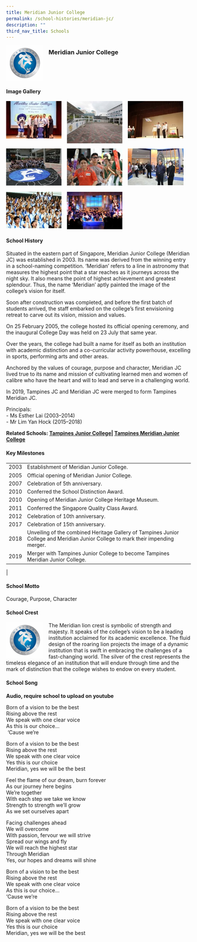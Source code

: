 ```yaml
---
title: Meridian Junior College
permalink: /school-histories/meridian-jc/
description: ""
third_nav_title: Schools
---
```

<img src="/images/meridianjc1.png" style="width:20%;margin-right:15px;" align = "left">

### **Meridian Junior College**

<br clear="left">

#### **Image Gallery**

<p><a href="https://d1yxymztqoj7qn.amplifyapp.com/images/meridianjc2.jpg">  
<img src="/images/meridianjc2.jpg" style="width:30%;margin-right:15px;" align = "left">
</a></p>

<p><a href="https://d1yxymztqoj7qn.amplifyapp.com/images/meridianjc3.jpg">  
<img src="/images/meridianjc3.jpg" style="width:30%;margin-right:15px;" align = "left">
</a></p>

<p><a href="https://d1yxymztqoj7qn.amplifyapp.com/images/meridianjc4.jpg">  
<img src="/images/meridianjc4.jpg" style="width:30%;margin-right:15px;" align = "left">
</a></p>

<br clear="left">

<p><a href="https://d1yxymztqoj7qn.amplifyapp.com/images/meridianjc5.jpg">  
<img src="/images/meridianjc5.jpg" style="width:30%;margin-right:15px;" align = "left">
</a></p>

<p><a href="https://d1yxymztqoj7qn.amplifyapp.com/images/meridianjc6.jpg">  
<img src="/images/meridianjc6.jpg" style="width:30%;margin-right:15px;" align = "left">
</a></p>

<p><a href="https://d1yxymztqoj7qn.amplifyapp.com/images/meridianjc7.jpg">  
<img src="/images/meridianjc7.jpg" style="width:30%;margin-right:15px;" align = "left">
</a></p>

<br clear="left">

<p><a href="https://d1yxymztqoj7qn.amplifyapp.com/images/meridianjc8.jpg">  
<img src="/images/meridianjc8.jpg" style="width:30%;margin-right:15px;" align = "left">
</a></p>

<p><a href="https://d1yxymztqoj7qn.amplifyapp.com/images/meridianjc9.jpg">  
<img src="/images/meridianjc9.jpg" style="width:30%;margin-right:15px;" align = "left">
</a></p>

<br clear="left">

#### **School History**
Situated in the eastern part of Singapore, Meridian Junior College (Meridian JC) was established in 2003. Its name was derived from the winning entry in a school-naming competition. ‘Meridian’ refers to a line in astronomy that measures the highest point that a star reaches as it journeys across the night sky. It also means the point of highest achievement and greatest splendour. Thus, the name ‘Meridian’ aptly painted the image of the college’s vision for itself.

Soon after construction was completed, and before the first batch of students arrived, the staff embarked on the college’s first envisioning retreat to carve out its vision, mission and values.

On 25 February 2005, the college hosted its official opening ceremony, and the inaugural College Day was held on 23 July that same year.

Over the years, the college had built a name for itself as both an institution with academic distinction and a co-curricular activity powerhouse, excelling in sports, performing arts and other areas.

Anchored by the values of courage, purpose and character, Meridian JC lived true to its name and mission of cultivating learned men and women of calibre who have the heart and will to lead and serve in a challenging world.

In 2019, Tampines JC and Meridian JC were merged to form Tampines Meridian JC.

Principals:<br>
\- Ms Esther Lai (2003–2014)<br>
\- Mr Lim Yan Hock (2015–2018)

**Related Schools: [Tampines Junior College](https://d1yxymztqoj7qn.amplifyapp.com/school-histories/tampines-jc/)| [Tampines Meridian Junior College](https://d1yxymztqoj7qn.amplifyapp.com/school-histories/tampines-meridian-jc/)**

#### **Key Milestones**

|  |  |
|:---:|---|
| 2003 | Establishment of Meridian Junior College. |
| 2005 | Official opening of Meridian Junior College. |
| 2007 | Celebration of 5th anniversary. |
| 2010 | Conferred the School Distinction Award. |
| 2010 | Opening of Meridian Junior College Heritage Museum. |
| 2011 | Conferred the Singapore Quality Class Award. |
| 2012 | Celebration of 10th anniversary. |
| 2017 | Celebration of 15th anniversary. |
| 2018 | Unveiling of the combined Heritage Gallery of Tampines Junior College and Meridian Junior College to mark their impending merger. |
| 2019 | Merger with Tampines Junior College to become Tampines Meridian Junior College. |
|

#### **School Motto**
Courage, Purpose, Character

#### **School Crest**
<img src="/images/meridianjc1.png" style="width:20%;margin-right:15px;" align = "left">

The Meridian lion crest is symbolic of strength and majesty. It speaks of the college’s vision to be a leading institution acclaimed for its academic excellence. The fluid design of the roaring lion projects the image of a dynamic institution that is swift in embracing the challenges of a fast-changing world. The silver of the crest represents the timeless elegance of an institution that will endure through time and the mark of distinction that the college wishes to endow on every student.

#### **School Song**
**Audio, require school to upload on youtube**

Born of a vision to be the best<br>
Rising above the rest<br>
We speak with one clear voice<br>
As this is our choice…<br>
 ‘Cause we’re

Born of a vision to be the best<br>
Rising above the rest<br>
We speak with one clear voice<br>
Yes this is our choice<br>
Meridian, yes we will be the best

Feel the flame of our dream, burn forever<br>
As our journey here begins<br>
We’re together<br>
With each step we take we know<br>
Strength to strength we’ll grow<br>
As we set ourselves apart

Facing challenges ahead<br>
We will overcome<br>
With passion, fervour we will strive<br>
Spread our wings and fly<br>
We will reach the highest star<br>
Through Meridian<br>
Yes, our hopes and dreams will shine

Born of a vision to be the best<br>
Rising above the rest<br>
We speak with one clear voice<br>
As this is our choice…<br>
‘Cause we’re

Born of a vision to be the best<br>
Rising above the rest<br>
We speak with one clear voice<br>
Yes this is our choice<br>
Meridian, yes we will be the best